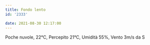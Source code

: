 ```yaml
---
title: Fondo lento
id: '2333'

date: 2021-08-30 12:17:00
---
```


Poche nuvole, 22°C, Percepito 21°C, Umidità 55%, Vento 3m/s da S
<!-- more -->
<!-- ![image](/images/2021/08/20210830-activity-map.png) -->
